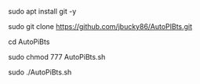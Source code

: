 sudo apt install git -y

sudo git clone https://github.com/jbucky86/AutoPIBts.git 

cd AutoPiBts

sudo chmod 777 AutoPiBts.sh

sudo ./AutoPiBts.sh
